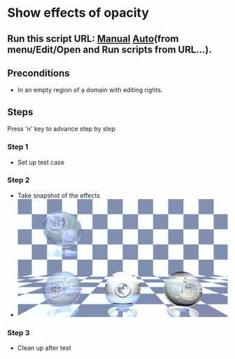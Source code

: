 # Show effects of opacity
## Run this script URL: [Manual](https://raw.githubusercontent.com/highfidelity/hifi_tests/master/tests/engine/render/material/opacity/test.js)   [Auto](https://raw.githubusercontent.com/highfidelity/hifi_tests/master/tests/engine/render/material/opacity/testAuto.js)(from menu/Edit/Open and Run scripts from URL...).

## Preconditions
- In an empty region of a domain with editing rights.

## Steps
Press 'n' key to advance step by step

### Step 1
- Set up test case
### Step 2
- Take snapshot of the effects
- ![](./ExpectedImage_00000.png)
### Step 3
- Clean up after test
